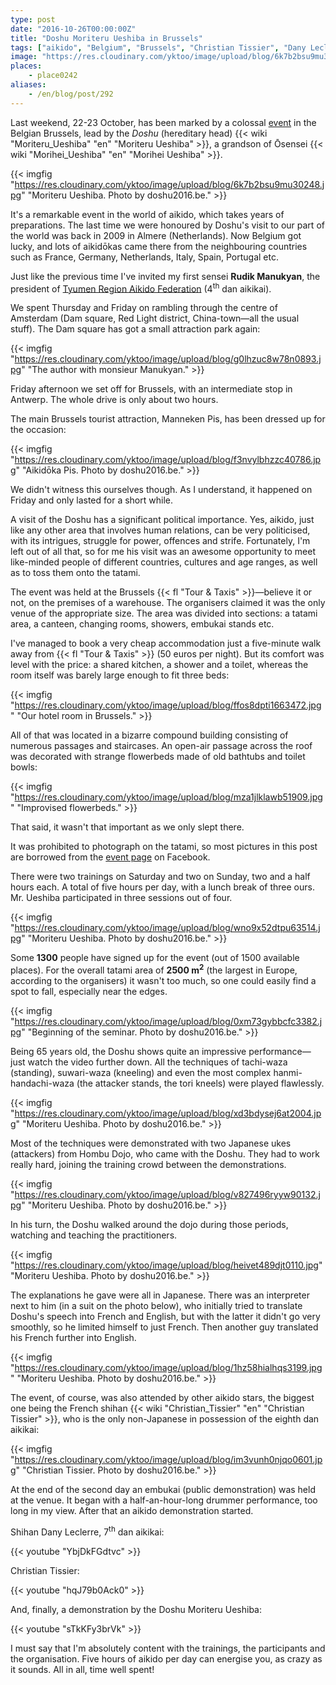 ```yaml
---
type: post
date: "2016-10-26T00:00:00Z"
title: "Doshu Moriteru Ueshiba in Brussels"
tags: ["aikido", "Belgium", "Brussels", "Christian Tissier", "Dany Leclerre", "Doshu", "Moriteru Ueshiba", "Rudik Manukyan", "sport"]
image: "https://res.cloudinary.com/yktoo/image/upload/blog/6k7b2bsu9mu30248.jpg"
places:
    - place0242
aliases:
    - /en/blog/post/292
---
```


Last weekend, 22-23 October, has been marked by a colossal [event](http://www.doshu2016.be/) in the Belgian Brussels, lead by the *Doshu* (hereditary head) {{< wiki "Moriteru_Ueshiba" "en" "Moriteru Ueshiba" >}}, a grandson of Ōsensei {{< wiki "Morihei_Ueshiba" "en" "Morihei Ueshiba" >}}.

<!--more-->

{{< imgfig "https://res.cloudinary.com/yktoo/image/upload/blog/6k7b2bsu9mu30248.jpg" "Moriteru Ueshiba. Photo by doshu2016.be." >}}

It's a remarkable event in the world of aikido, which takes years of preparations. The last time we were honoured by Doshu's visit to our part of the world was back in 2009 in Almere (Netherlands). Now Belgium got lucky, and lots of aikidōkas came there from the neighbouring countries such as France, Germany, Netherlands, Italy, Spain, Portugal etc.

Just like the previous time I've invited my first sensei **Rudik Manukyan**, the president of [Tyumen Region Aikido Federation](http://aikido72.ru/) (4<sup>th</sup> dan aikikai).

We spent Thursday and Friday on rambling through the centre of Amsterdam (Dam square, Red Light district, China-town—all the usual stuff). The Dam square has got a small attraction park again:

{{< imgfig "https://res.cloudinary.com/yktoo/image/upload/blog/g0lhzuc8w78n0893.jpg" "The author with monsieur Manukyan." >}}

Friday afternoon we set off for Brussels, with an intermediate stop in Antwerp. The whole drive is only about two hours.

The main Brussels tourist attraction, Manneken Pis, has been dressed up for the occasion:

{{< imgfig "https://res.cloudinary.com/yktoo/image/upload/blog/f3nvylbhzzc40786.jpg" "Aikidōka Pis. Photo by doshu2016.be." >}}

We didn't witness this ourselves though. As I understand, it happened on Friday and only lasted for a short while.

A visit of the Doshu has a significant political importance. Yes, aikido, just like any other area that involves human relations, can be very politicised, with its intrigues, struggle for power, offences and strife. Fortunately, I'm left out of all that, so for me his visit was an awesome opportunity to meet like-minded people of different countries, cultures and age ranges, as well as to toss them onto the tatami.

The event was held at the Brussels {{< fl "Tour & Taxis" >}}—believe it or not, on the premises of a warehouse. The organisers claimed it was the only venue of the appropriate size. The area was divided into sections: a tatami area, a canteen, changing rooms, showers, embukai stands etc.

I've managed to book a very cheap accommodation just a five-minute walk away from {{< fl "Tour & Taxis" >}} (50 euros per night). But its comfort was level with the price: a shared kitchen, a shower and a toilet, whereas the room itself was barely large enough to fit three beds:

{{< imgfig "https://res.cloudinary.com/yktoo/image/upload/blog/ffos8dpti1663472.jpg" "Our hotel room in Brussels." >}}

All of that was located in a bizarre compound building consisting of numerous passages and staircases. An open-air passage across the roof was decorated with strange flowerbeds made of old bathtubs and toilet bowls:

{{< imgfig "https://res.cloudinary.com/yktoo/image/upload/blog/mza1jlklawb51909.jpg" "Improvised flowerbeds." >}}

That said, it wasn't that important as we only slept there.

It was prohibited to photograph on the tatami, so most pictures in this post are borrowed from the [event page](https://www.facebook.com/doshu2016/) on Facebook.

There were two trainings on Saturday and two on Sunday, two and a half hours each. A total of five hours per day, with a lunch break of three ours. Mr. Ueshiba participated in three sessions out of four.

{{< imgfig "https://res.cloudinary.com/yktoo/image/upload/blog/wno9x52dtpu63514.jpg" "Moriteru Ueshiba. Photo by doshu2016.be." >}}

Some **1300** people have signed up for the event (out of 1500 available places). For the overall tatami area of **2500 m<sup>2</sup>** (the largest in Europe, according to the organisers) it wasn't too much, so one could easily find a spot to fall, especially near the edges.

{{< imgfig "https://res.cloudinary.com/yktoo/image/upload/blog/0xm73gybbcfc3382.jpg" "Beginning of the seminar. Photo by doshu2016.be." >}}

Being 65 years old, the Doshu shows quite an impressive performance—just watch the video further down. All the techniques of tachi-waza (standing), suwari-waza (kneeling) and even the most complex hanmi-handachi-waza (the attacker stands, the tori kneels) were played flawlessly.

{{< imgfig "https://res.cloudinary.com/yktoo/image/upload/blog/xd3bdysej6at2004.jpg" "Moriteru Ueshiba. Photo by doshu2016.be." >}}

Most of the techniques were demonstrated with two Japanese ukes (attackers) from Hombu Dojo, who came with the Doshu. They had to work really hard, joining the training crowd between the demonstrations.

{{< imgfig "https://res.cloudinary.com/yktoo/image/upload/blog/v827496ryyw90132.jpg" "Moriteru Ueshiba. Photo by doshu2016.be." >}}

In his turn, the Doshu walked around the dojo during those periods, watching and teaching the practitioners.

{{< imgfig "https://res.cloudinary.com/yktoo/image/upload/blog/heivet489djt0110.jpg" "Moriteru Ueshiba. Photo by doshu2016.be." >}}

The explanations he gave were all in Japanese. There was an interpreter next to him (in a suit on the photo below), who initially tried to translate Doshu's speech into French and English, but with the latter it didn't go very smoothly, so he limited himself to just French. Then another guy translated his French further into English.

{{< imgfig "https://res.cloudinary.com/yktoo/image/upload/blog/1hz58hialhqs3199.jpg" "Moriteru Ueshiba. Photo by doshu2016.be." >}}

The event, of course, was also attended by other aikido stars, the biggest one being the French shihan {{< wiki "Christian_Tissier" "en" "Christian Tissier" >}}, who is the only non-Japanese in possession of the eighth dan aikikai:

{{< imgfig "https://res.cloudinary.com/yktoo/image/upload/blog/im3vunh0njqo0601.jpg" "Christian Tissier. Photo by doshu2016.be." >}}

At the end of the second day an embukai (public demonstration) was held at the venue. It began with a half-an-hour-long drummer performance, too long in my view. After that an aikido demonstration started.

Shihan Dany Leclerre, 7<sup>th</sup> dan aikikai:

{{< youtube "YbjDkFGdtvc" >}}

Christian Tissier:

{{< youtube "hqJ79b0Ack0" >}}

And, finally, a demonstration by the Doshu Moriteru Ueshiba:

{{< youtube "sTkKFy3brVk" >}}

I must say that I'm absolutely content with the trainings, the participants and the organisation. Five hours of aikido per day can energise you, as crazy as it sounds. All in all, time well spent!

